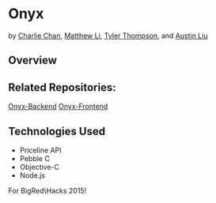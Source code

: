 # Onyx
by [Charlie Chan](https://github.com/charleycyx), [Matthew Li](https://github.com/MattLi96), [Tyler Thompson](https://github.com/ThompsonTyler), and [Austin Liu](https://github.com/aliu139)

## Overview

## Related Repositories:
[Onyx-Backend](https://github.com/aliu139/onyx-backend)
[Onyx-Frontend](https://github.com/charleycyx/OnYxIOS)

## Technologies Used
* Priceline API
* Pebble C
* Objective-C
* Node.js

For BigRed\\Hacks 2015!
